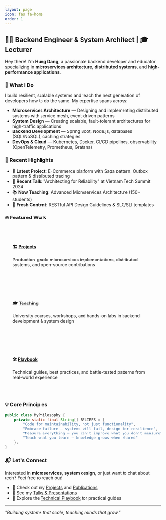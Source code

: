 ```yaml
---
layout: page
icon: fas fa-home
order: 1
---
```


## 👨‍💻 Backend Engineer & System Architect | 🎓 Lecturer

Hey there! I'm **Hung Dang**, a passionate backend developer and educator specializing in **microservices architecture**, **distributed systems**, and **high-performance applications**.

### 🚀 What I Do

I build resilient, scalable systems and teach the next generation of developers how to do the same. My expertise spans across:

- **Microservices Architecture** — Designing and implementing distributed systems with service mesh, event-driven patterns
- **System Design** — Creating scalable, fault-tolerant architectures for high-traffic applications
- **Backend Development** — Spring Boot, Node.js, databases (SQL/NoSQL), caching strategies
- **DevOps & Cloud** — Kubernetes, Docker, CI/CD pipelines, observability (OpenTelemetry, Prometheus, Grafana)

### 📌 Recent Highlights

- 🎯 **Latest Project**: E-Commerce platform with Saga pattern, Outbox pattern & distributed tracing
- 🎤 **Recent Talk**: "Architecting for Reliability" at Vietnam Tech Summit 2024
- 📚 **Now Teaching**: Advanced Microservices Architecture (150+ students)
- 📝 **Fresh Content**: RESTful API Design Guidelines & SLO/SLI templates

### 🔥 Featured Work

<div style="display: grid; grid-template-columns: repeat(auto-fit, minmax(280px, 1fr)); gap: 1.5rem; margin: 2rem 0;">
  <div style="border: 1px solid var(--border-color); padding: 1.5rem; border-radius: 8px;">
    <h4>🏗️ <a href="/projects/">Projects</a></h4>
    <p>Production-grade microservices implementations, distributed systems, and open-source contributions</p>
  </div>
  
  <div style="border: 1px solid var(--border-color); padding: 1.5rem; border-radius: 8px;">
    <h4>🎓 <a href="/teaching/">Teaching</a></h4>
    <p>University courses, workshops, and hands-on labs in backend development & system design</p>
  </div>
  
  <div style="border: 1px solid var(--border-color); padding: 1.5rem; border-radius: 8px;">
    <h4>🛠️ <a href="/playbook/">Playbook</a></h4>
    <p>Technical guides, best practices, and battle-tested patterns from real-world experience</p>
  </div>
</div>

### 💡 Core Principles

```java
public class MyPhilosophy {
    private static final String[] BELIEFS = {
        "Code for maintainability, not just functionality",
        "Embrace failure — systems will fail, design for resilience",
        "Measure everything — you can't improve what you don't measure",
        "Teach what you learn — knowledge grows when shared"
    };
}
```

### 📬 Let's Connect

Interested in **microservices**, **system design**, or just want to chat about tech? Feel free to reach out!

- 💼 Check out my [Projects](/projects/) and [Publications](/publications/)
- 🎤 See my [Talks & Presentations](/talks/)
- 📖 Explore the [Technical Playbook](/playbook/) for practical guides

---

_"Building systems that scale, teaching minds that grow."_
